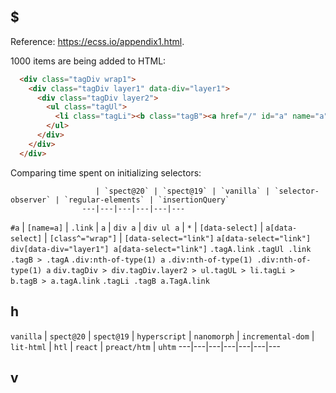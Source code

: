 ## $

Reference: https://ecss.io/appendix1.html.

1000 items are being added to HTML:

```html
  <div class="tagDiv wrap1">
    <div class="tagDiv layer1" data-div="layer1">
      <div class="tagDiv layer2">
        <ul class="tagUl">
          <li class="tagLi"><b class="tagB"><a href="/" id="a" name="a" class="tagA link" data-select="link">Select</a></b></li>
        </ul>
      </div>
    </div>
  </div>
```

Comparing time spent on initializing selectors:

                       | `spect@20` | `spect@19` | `vanilla` | `selector-observer` | `regular-elements` | `insertionQuery`
                    ---|---|---|---|---|---
`#a`                   |
`[name=a]`             |
`.link`                |
`a`                    |
`div a`                |
`div ul a`             |
`*`                    |
`[data-select]`        |
`a[data-select]`       |
`[class^="wrap"]`      |
`[data-select="link"]`
`a[data-select="link"]`
`div[data-div="layer1"] a[data-select="link"]`
`.tagA.link`
`.tagUl .link`
`.tagB > .tagA`
`.div:nth-of-type(1) a`
`.div:nth-of-type(1) .div:nth-of-type(1) a`
`div.tagDiv > div.tagDiv.layer2 > ul.tagUL > li.tagLi > b.tagB > a.tagA.link`
`.tagLi .tagB a.TagA.link`



## h

`vanilla` | `spect@20` | `spect@19` | `hyperscript` | `nanomorph` | `incremental-dom` | `lit-html` | `htl` | `react` | `preact/htm` | `uhtm`
---|---|---|---|---|---|---



## v





